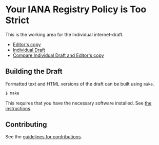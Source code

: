 # Your IANA Registry Policy is Too Strict

This is the working area for the Individual internet-draft.

* [Editor's copy](https://martinthomson.github.io/just-let-go/)
* [Individual Draft](https://tools.ietf.org/html/draft-thomson-registry-advice)
* [Compare Individual Draft and Editor's copy](https://tools.ietf.org/rfcdiff?url1=https://tools.ietf.org/id/draft-thomson-registry-advice.txt&url2=https://martinthomson.github.io/registry-advice/draft-thomson-registry-advice.txt)


## Building the Draft

Formatted text and HTML versions of the draft can be built using `make`.

```sh
$ make
```

This requires that you have the necessary software installed.  See
[the instructions](https://github.com/martinthomson/i-d-template/blob/master/doc/SETUP.md).


## Contributing

See the
[guidelines for contributions](https://github.com/martinthomson/just-let-go/blob/master/CONTRIBUTING.md).
